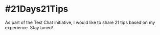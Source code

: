 # #21Days21Tips
As part of the Test Chat initiative, I would like to share 21 tips based on my experience. Stay tuned!
